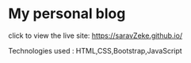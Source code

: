 # My personal blog
click to view the live site:
https://saravZeke.github.io/


Technologies used : 
HTML,CSS,Bootstrap,JavaScript 


